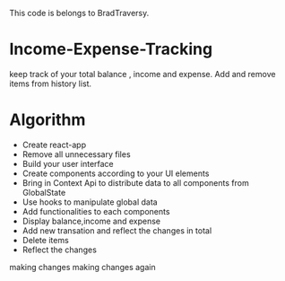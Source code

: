 
This code is belongs to BradTraversy.
<h1> Income-Expense-Tracking</h1>

keep track of your total balance , income and expense. Add and remove items from history list.

<h1> Algorithm</h1>

<ul>
  
<li>Create react-app </li>
<li>Remove all unnecessary files</li>
<li>Build your user interface</li>
<li>Create components according to your UI elements</li>
<li>Bring in Context Api to distribute data to all components from GlobalState</li>
<li>Use hooks to manipulate global data</li>
<li>Add functionalities to each components </li>
<li>Display balance,income and expense</li>
<li>Add new transation and reflect the changes in total</li>
<li>Delete items</li>
<li>Reflect the changes</li>

</ul>


making changes
making changes again
